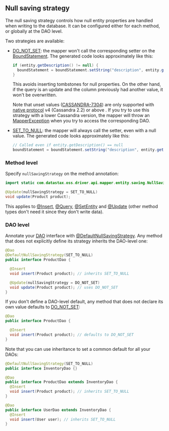 <!--
Licensed to the Apache Software Foundation (ASF) under one
or more contributor license agreements.  See the NOTICE file
distributed with this work for additional information
regarding copyright ownership.  The ASF licenses this file
to you under the Apache License, Version 2.0 (the
"License"); you may not use this file except in compliance
with the License.  You may obtain a copy of the License at

  http://www.apache.org/licenses/LICENSE-2.0

Unless required by applicable law or agreed to in writing,
software distributed under the License is distributed on an
"AS IS" BASIS, WITHOUT WARRANTIES OR CONDITIONS OF ANY
KIND, either express or implied.  See the License for the
specific language governing permissions and limitations
under the License.
-->

## Null saving strategy

The null saving strategy controls how null entity properties are handled when writing to the
database. It can be configured either for each method, or globally at the DAO level.

Two strategies are available:

* [DO_NOT_SET]: the mapper won't call the corresponding setter on the [BoundStatement]. The
  generated code looks approximately like this:

    ```java
    if (entity.getDescription() != null) {
      boundStatement = boundStatement.setString("description", entity.getDescription());
    }
    ```
    
    This avoids inserting tombstones for null properties. On the other hand, if the query is an
    update and the column previously had another value, it won't be overwritten.

    Note that unset values ([CASSANDRA-7304]) are only supported with [native
    protocol](../../../core/native_protocol/) v4 (Cassandra 2.2) or above . If you try to use this
    strategy with a lower Cassandra version, the mapper will throw an [MapperException] when you try
    to access the corresponding DAO.

* [SET_TO_NULL]: the mapper will always call the setter, even with a null value. The generated code
  looks approximately like this:
  
    ```java
    // Called even if entity.getDescription() == null
    boundStatement = boundStatement.setString("description", entity.getDescription());
    ```

### Method level

Specify `nullSavingStrategy` on the method annotation:

```java
import static com.datastax.oss.driver.api.mapper.entity.saving.NullSavingStrategy.SET_TO_NULL;

@Update(nullSavingStrategy = SET_TO_NULL)
void update(Product product);
```

This applies to [@Insert](../insert/), [@Query](../query/), [@SetEntity](../setentity/) and
[@Update](../update/) (other method types don't need it since they don't write data).

### DAO level

Annotate your [DAO](../../daos/) interface with [@DefaultNullSavingStrategy]. Any method that does
not explicitly define its strategy inherits the DAO-level one:

```java
@Dao
@DefaultNullSavingStrategy(SET_TO_NULL)
public interface ProductDao {

  @Insert
  void insert(Product product); // inherits SET_TO_NULL

  @Update(nullSavingStrategy = DO_NOT_SET)
  void update(Product product); // uses DO_NOT_SET
}
```

If you don't define a DAO-level default, any method that does not declare its own value defaults to
[DO_NOT_SET]:

```java
@Dao
public interface ProductDao {

  @Insert
  void insert(Product product); // defaults to DO_NOT_SET
}
```

Note that you can use inheritance to set a common default for all your DAOs:

```java
@DefaultNullSavingStrategy(SET_TO_NULL)
public interface InventoryDao {}

@Dao
public interface ProductDao extends InventoryDao {
  @Insert
  void insert(Product product); // inherits SET_TO_NULL
}

@Dao
public interface UserDao extends InventoryDao {
  @Insert
  void insert(User user); // inherits SET_TO_NULL
}
```

[@DefaultNullSavingStrategy]: https://docs.datastax.com/en/drivers/java/4.17/com/datastax/oss/driver/api/mapper/annotations/DefaultNullSavingStrategy.html
[BoundStatement]:             https://docs.datastax.com/en/drivers/java/4.17/com/datastax/oss/driver/api/core/cql/BoundStatement.html
[MapperException]:            https://docs.datastax.com/en/drivers/java/4.17/com/datastax/oss/driver/api/mapper/MapperException.html
[DO_NOT_SET]:                 https://docs.datastax.com/en/drivers/java/4.17/com/datastax/oss/driver/api/mapper/entity/saving/NullSavingStrategy.html#DO_NOT_SET
[SET_TO_NULL]:                https://docs.datastax.com/en/drivers/java/4.17/com/datastax/oss/driver/api/mapper/entity/saving/NullSavingStrategy.html#SET_TO_NULL
      
[CASSANDRA-7304]: https://issues.apache.org/jira/browse/CASSANDRA-7304

